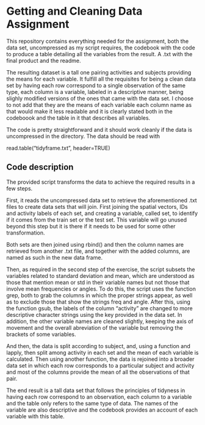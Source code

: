 Getting and Cleaning Data Assignment
====================================

This repository contains everything needed for the assignment, both the
data set, uncompressed as my script requires, the codebook with the code
to produce a table detailing all the variables from the result. A .txt
with the final product and the readme.

The resulting dataset is a tall one pairing activities and subjects
providing the means for each variable. It fulfill all the requisites for
being a clean data set by having each row correspond to a single
observation of the same type, each column is a variable, labeled in a
descriptive manner, being slighly modified versions of the ones that
came with the data set. I choose to not add that they are the means of
each variable each column name as that would make it less readable and
it is clearly stated both in the codeboook and the table in it that
describes all variables.

The code is pretty straightforward and it should work cleanly if the
data is uncompressed in the directory. The data should be read with

read.table(“tidyframe.txt”, header=TRUE)

Code description
----------------

The provided script transforms the data to achieve the required results
in a few steps.

First, it reads the uncompressed data set to retrieve the aforementioned
.txt files to create data sets that will join. First joining the spatial
vectors, IDs and activity labels of each set, and creating a variable,
called set, to identify if it comes from the train set or the test set.
This variable will go unused beyond this step but it is there if it
needs to be used for some other transformation.

Both sets are then joined using rbind() and then the column names are
retrieved from another .txt file, and together with the added columns,
are named as such in the new data frame.

Then, as required in the second step of the exercise, the script subsets
the variables related to standard deviation and mean, which are
understood as those that mention mean or std in their variable names but
not those that involve mean frequencies or angles. To do this, the
script uses the function grep, both to grab the columns in which the
proper strings appear, as well as to exclude those that show the strings
freq and angle. After this, using the function gsub, the labels of the
column “activity” are changed to more descriptive character strings
using the key provided in the data set. In addition, the other variable
names are cleaned slightly, keeping the axis of movement and the overall
abreviation of the variable but removing the brackets of some variables.

And then, the data is split according to subject, and, using a function
and lapply, then split among activity in each set and the mean of each
variable is calculated. Then using another function, the data is
rejoined into a broader data set in which each row corresponds to a
particular subject and activity and most of the columns provide the mean
of all the observations of that pair.

The end result is a tall data set that follows the principles of
tidyness in having each row correspond to an observation, each column to
a variable and the table only refers to the same type of data. The names
of the variable are also descriptive and the codebook provides an
account of each variable with this table.

